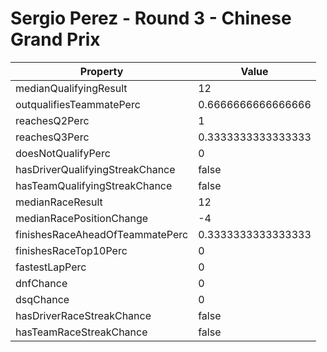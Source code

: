 # Sergio Perez - Round 3 - Chinese Grand Prix
Property | Value
--- | ---
medianQualifyingResult | 12
outqualifiesTeammatePerc | 0.6666666666666666
reachesQ2Perc | 1
reachesQ3Perc | 0.3333333333333333
doesNotQualifyPerc | 0
hasDriverQualifyingStreakChance | false
hasTeamQualifyingStreakChance | false
medianRaceResult | 12
medianRacePositionChange | -4
finishesRaceAheadOfTeammatePerc | 0.3333333333333333
finishesRaceTop10Perc | 0
fastestLapPerc | 0
dnfChance | 0
dsqChance | 0
hasDriverRaceStreakChance | false
hasTeamRaceStreakChance | false
